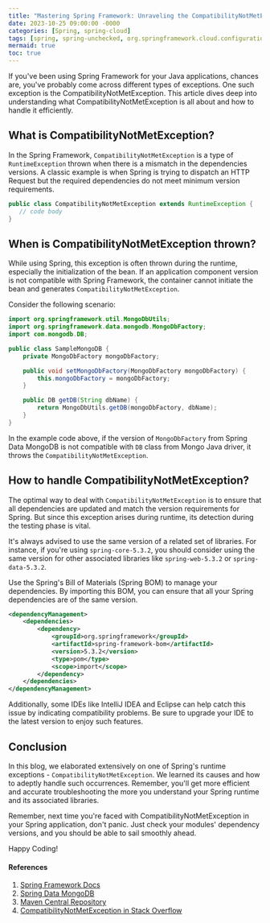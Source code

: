 ```yaml
---
title: "Mastering Spring Framework: Unraveling the CompatibilityNotMetException"
date: 2023-10-25 09:00:00 -0000
categories: [Spring, spring-cloud]
tags: [spring, spring-unchecked, org.springframework.cloud.configuration]
mermaid: true
toc: true
---
```



If you've been using Spring Framework for your Java applications, chances are, you've probably come across different types of exceptions. One such exception is the CompatibilityNotMetException. This article dives deep into understanding what CompatibilityNotMetException is all about and how to handle it efficiently.

## What is CompatibilityNotMetException?
In the Spring Framework, `CompatibilityNotMetException` is a type of `RuntimeException` thrown when there is a mismatch in the dependencies versions. A classic example is when Spring is trying to dispatch an HTTP Request but the required dependencies do not meet minimum version requirements.

```java
public class CompatibilityNotMetException extends RuntimeException {
   // code body
}
```

## When is CompatibilityNotMetException thrown?
While using Spring, this exception is often thrown during the runtime, especially the initialization of the bean. If an application component version is not compatible with Spring Framework, the container cannot initiate the bean and generates `CompatibilityNotMetException`.

Consider the following scenario:

```java
import org.springframework.util.MongoDbUtils;
import org.springframework.data.mongodb.MongoDbFactory;
import com.mongodb.DB;

public class SampleMongoDB {
    private MongoDbFactory mongoDbFactory;

    public void setMongoDbFactory(MongoDbFactory mongoDbFactory) {
        this.mongoDbFactory = mongoDbFactory;
    }

    public DB getDB(String dbName) {
        return MongoDbUtils.getDB(mongoDbFactory, dbName);
    }
}
```

In the example code above, if the version of `MongoDbFactory` from Spring Data MongoDB is not compatible with `DB` class from Mongo Java driver, it throws the `CompatibilityNotMetException`.

## How to handle CompatibilityNotMetException?
The optimal way to deal with `CompatibilityNotMetException` is to ensure that all dependencies are updated and match the version requirements for Spring. But since this exception arises during runtime, its detection during the testing phase is vital. 

It's always advised to use the same version of a related set of libraries. For instance, if you're using `spring-core-5.3.2`, you should consider using the same version for other associated libraries like `spring-web-5.3.2` or `spring-data-5.3.2`.

Use the Spring's Bill of Materials (Spring BOM) to manage your dependencies. By importing this BOM, you can ensure that all your Spring dependencies are of the same version.

```xml
<dependencyManagement>
    <dependencies>
        <dependency>
            <groupId>org.springframework</groupId>
            <artifactId>spring-framework-bom</artifactId>
            <version>5.3.2</version>
            <type>pom</type>
            <scope>import</scope>
        </dependency>
    </dependencies>
</dependencyManagement>
```

Additionally, some IDEs like IntelliJ IDEA and Eclipse can help catch this issue by indicating compatibility problems. Be sure to upgrade your IDE to the latest version to enjoy such features.

## Conclusion 
In this blog, we elaborated extensively on one of Spring's runtime exceptions - `CompatibilityNotMetException`. We learned its causes and how to adeptly handle such occurrences. Remember, you'll get more efficient and accurate troubleshooting the more you understand your Spring runtime and its associated libraries. 

Remember, next time you're faced with CompatibilityNotMetException in your Spring application, don't panic. Just check your modules' dependency versions, and you should be able to sail smoothly ahead.

Happy Coding!

#### References
1. [Spring Framework Docs](https://docs.spring.io/spring/docs/current/spring-framework-reference/htmlsingle/)
2. [Spring Data MongoDB](https://docs.spring.io/spring-data/mongodb/docs/current/reference/html/)
3. [Maven Central Repository](https://mvnrepository.com/)
4. [CompatibilityNotMetException in Stack Overflow](https://stackoverflow.com/)